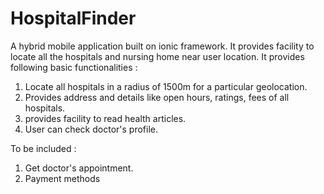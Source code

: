 # HospitalFinder

A hybrid mobile application built on ionic framework. It provides facility to locate all the hospitals and nursing home near user location. It provides following basic functionalities :

1) Locate all hospitals in a radius of 1500m for a particular geolocation.
2) Provides address and details like open hours, ratings, fees of all hospitals.
3) provides facility to read health articles.
4) User can check doctor's profile.

To be included : 
1) Get doctor's appointment.
2) Payment methods
